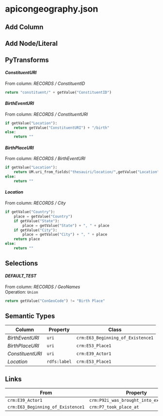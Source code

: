 # apicongeography.json

## Add Column

## Add Node/Literal

## PyTransforms
#### _ConstituentURI_
From column: _RECORDS / ConstituentID_
``` python
return "constituent/" + getValue("ConstituentID")
```

#### _BirthEventURI_
From column: _RECORDS / ConstituentURI_
``` python
if getValue("Location"):
    return getValue("ConstituentURI") + "/birth"
else:
    return ""
```

#### _BirthPlaceURI_
From column: _RECORDS / BirthEventURI_
``` python
if getValue("Location"):
    return UM.uri_from_fields("thesauiri/location/",getValue("Location"))
else:
    return ""
```

#### _Location_
From column: _RECORDS / City_
``` python
if getValue("Country"):
    place = getValue("Country")
    if getValue("State"):
        place = getValue("State") + ", " + place
    if getValue("City"):
        place = getValue("City") + ", " + place
    return place
else:
    return ""
```


## Selections
#### _DEFAULT_TEST_
From column: _RECORDS / GeoNames_
<br>Operation: `Union`
``` python
return getValue("ConGeoCode") != "Birth Place"
```


## Semantic Types
| Column | Property | Class |
|  ----- | -------- | ----- |
| _BirthEventURI_ | `uri` | `crm:E63_Beginning_of_Existence1`|
| _BirthPlaceURI_ | `uri` | `crm:E53_Place1`|
| _ConstituentURI_ | `uri` | `crm:E39_Actor1`|
| _Location_ | `rdfs:label` | `crm:E53_Place1`|


## Links
| From | Property | To |
|  --- | -------- | ---|
| `crm:E39_Actor1` | `crm:P92i_was_brought_into_existence_by` | `crm:E63_Beginning_of_Existence1`|
| `crm:E63_Beginning_of_Existence1` | `crm:P7_took_place_at` | `crm:E53_Place1`|
